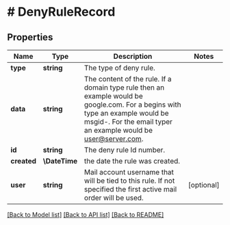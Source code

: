 # # DenyRuleRecord

## Properties

Name | Type | Description | Notes
------------ | ------------- | ------------- | -------------
**type** | **string** | The type of deny rule. |
**data** | **string** | The content of the rule.  If a domain type rule then an example would be google.com. For a begins with type an example would be msgid-.  For the email typer an example would be user@server.com. |
**id** | **string** | The deny rule Id number. |
**created** | **\DateTime** | the date the rule was created. |
**user** | **string** | Mail account username that will be tied to this rule.  If not specified the first active mail order will be used. | [optional]

[[Back to Model list]](../../README.md#models) [[Back to API list]](../../README.md#endpoints) [[Back to README]](../../README.md)
